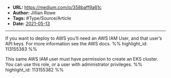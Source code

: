 - **URL:** https://medium.com/p/358baff9a61c
- **Author:** Jillian Rowe
- **Tags:** #Type/Source/Article
- **Date:** [2021-05-13](../_daily/2021-05-13.md)
---

If you want to deploy to AWS you’ll need an AWS IAM User, and that user’s API keys. For more information see the AWS docs. %% highlight_id: 113155383 %%


This same AWS IAM user must have permission to create an EKS cluster. You can use this role, or a user with administrator privileges. %% highlight_id: 113155382 %%

